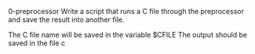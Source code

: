 0-preprocessor Write a script that runs a C file through the preprocessor and save the result into another file.

The C file name will be saved in the variable $CFILE
The output should be saved in the file c
